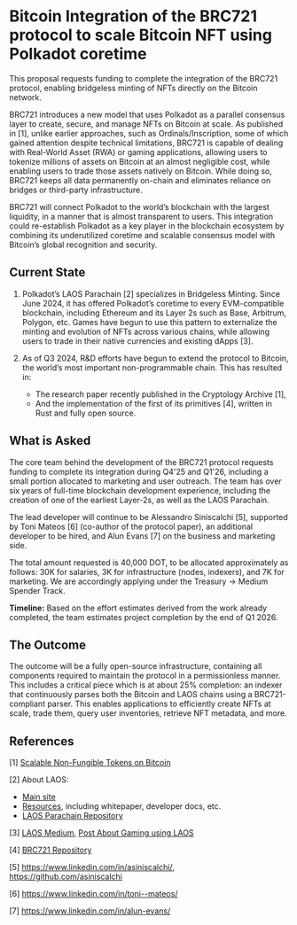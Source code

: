 # Bitcoin Integration of the BRC721 protocol to scale Bitcoin NFT using Polkadot coretime

This proposal requests funding to complete the integration of the BRC721 protocol, enabling bridgeless minting of NFTs directly on the Bitcoin network.

BRC721 introduces a new model that uses Polkadot as a parallel consensus layer to create, secure, and manage NFTs on Bitcoin at scale. As published in [1], unlike earlier approaches, such as Ordinals/Inscription, some of which gained attention despite technical limitations, BRC721 is capable of dealing with Real-World Asset (RWA) or gaming applications, allowing users to tokenize millions of assets on Bitcoin at an almost negligible cost, while enabling users to trade those assets natively on Bitcoin. While doing so, BRC721 keeps all data permanently on-chain and eliminates reliance on bridges or third-party infrastructure.

BRC721 will connect Polkadot to the world’s blockchain with the largest liquidity, in a manner that is almost transparent to users. This integration could re-establish Polkadot as a key player in the blockchain ecosystem by combining its underutilized coretime and scalable consensus model with Bitcoin’s global recognition and security.


## Current State

1. Polkadot’s LAOS Parachain [2] specializes in Bridgeless Minting. Since June 2024, it has offered Polkadot’s coretime to every EVM-compatible blockchain, including Ethereum and its Layer 2s such as Base, Arbitrum, Polygon, etc. Games have begun to use this pattern to externalize the minting and evolution of NFTs across various chains, while allowing users to trade in their native currencies and existing dApps [3].

2. As of Q3 2024, R&D efforts have begun to extend the protocol to Bitcoin, the world’s most important non-programmable chain. This has resulted in:

    * The research paper recently published in the Cryptology Archive [1],
    * And the implementation of the first of its primitives [4], written in Rust and fully open source.

## What is Asked

The core team behind the development of the BRC721 protocol requests funding to complete its integration during Q4'25 and Q1'26, including a small portion allocated to marketing and user outreach. The team has over six years of full-time blockchain development experience, including the creation of one of the earliest Layer-2s, as well as the LAOS Parachain.

The lead developer will continue to be Alessandro Siniscalchi [5], supported by Toni Mateos [6] (co-author of the protocol paper), an additional developer to be hired, and Alun Evans [7] on the business and marketing side.

The total amount requested is 40,000 DOT, to be allocated approximately as follows: 30K for salaries, 3K for infrastructure (nodes, indexers), and 7K for marketing. We are accordingly applying under the Treasury → Medium Spender Track.

**Timeline:** Based on the effort estimates derived from the work already completed, the team estimates project completion by the end of Q1 2026.

## The Outcome

The outcome will be a fully open-source infrastructure, containing all components required to maintain the protocol in a permissionless manner. This includes a critical piece which is at about 25% completion: an indexer that continuously parses both the Bitcoin and LAOS chains using a BRC721-compliant parser. This enables applications to efficiently create NFTs at scale, trade them, query user inventories, retrieve NFT metadata, and more.

## References

[1] [Scalable Non-Fungible Tokens on Bitcoin](https://eprint.iacr.org/2025/641)

[2] About LAOS:
* [Main site](https://laosnetwork.io)
* [Resources](https://docs.laosnetwork.io/learn/resources), including whitepaper, developer docs, etc.
* [LAOS Parachain Repository](https://github.com/freeverseio/laos)

[3] [LAOS Medium](https://medium.com/laosnetwork), [Post About Gaming using LAOS](https://medium.com/laosnetwork/laos-network-lists-token-forges-partnership-with-sequence-to-bring-scalable-free-2-play-gaming-to-d49e56f7770f)

[4] [BRC721 Repository](https://github.com/freeverseio/laos-btc)

[5] https://www.linkedin.com/in/asiniscalchi/, https://github.com/asiniscalchi

[6] https://www.linkedin.com/in/toni--mateos/

[7] https://www.linkedin.com/in/alun-evans/
